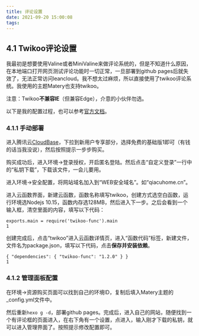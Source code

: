 ```yaml
---
title: 评论设置
date: 2021-09-20 15:00:08
tags:
---
```


## 4.1 Twikoo评论设置

我最初是想要使用Valine或者MiniValine来做评论系统的，但是不知道什么原因，在本地端口打开网页测试评论功能时一切正常，一旦部署到github pages后就失效了，无法正常访问leancloud。我不想太过麻烦，所以直接使用了twikoo评论系统。我使用的主题Matery也支持twikoo。

注意：Twikoo**不兼容IE**（但兼容Edge），介意的小伙伴勿选。

以下是我的配置过程，也可以参考[官方文档](https://twikoo.js.org/quick-start.html)。

### 4.1.1 手动部署

进入腾讯云[CloudBase](https://cloud.tencent.com/act/pro/cloudbase01#4)，下拉到新用户专享部分，选择免费的基础版1即可（有钱的话当我没说），然后按照提示一步步购买。

购买成功后，进入环境->登录授权，开启匿名登陆。然后点击“自定义登录”一行中的“私钥下载”，下载该文件，一会儿要用。



进入环境->安全配置，将网站域名加入到“WEB安全域名”。如“qiacuhome.cn”。

进入云函数界面，新建云函数，函数名称填写twikoo，创建方式选空白函数，运行环境选Nodejs 10.15，函数内存选128MB，然后进入下一步。之后会看到一个输入框，清空里面的内容，填写以下代码：

```
exports.main = require('twikoo-func').main
1
```

创建完成后，点击“twikoo”进入云函数详情页，进入“函数代码”标签，新建文件，文件名为package.json，填写以下代码，点击**保存并安装依赖**。

```
{ "dependencies": { "twikoo-func": "1.2.0" } }
1
```

### 4.1.2 管理面板配置

在环境->资源购买页面可以找到自己的环境ID，复制后填入Matery主题的_config.yml文件中。



然后重新`hexo g -d`，部署github pages。完成后，进入自己的网站，随便找到一个有评论框的页面进入，在右下角有一个设置，点进入，输入刚才下载的私钥，就可以进入管理界面了。按照提示修改配置即可。